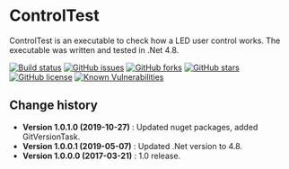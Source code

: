 ControlTest
====================================

ControlTest is an executable to check how a LED user control works.
The executable was written and tested in .Net 4.8.

[![Build status](https://ci.appveyor.com/api/projects/status/ek2uf55u4q9pcppy?svg=true)](https://ci.appveyor.com/project/SeppPenner/controltest)
[![GitHub issues](https://img.shields.io/github/issues/SeppPenner/ControlTest.svg)](https://github.com/SeppPenner/ControlTest/issues)
[![GitHub forks](https://img.shields.io/github/forks/SeppPenner/ControlTest.svg)](https://github.com/SeppPenner/ControlTest/network)
[![GitHub stars](https://img.shields.io/github/stars/SeppPenner/ControlTest.svg)](https://github.com/SeppPenner/ControlTest/stargazers)
[![GitHub license](https://img.shields.io/badge/license-AGPL-blue.svg)](https://raw.githubusercontent.com/SeppPenner/ControlTest/master/License.txt)
[![Known Vulnerabilities](https://snyk.io/test/github/SeppPenner/ControlTest/badge.svg)](https://snyk.io/test/github/SeppPenner/ControlTest)


Change history
--------------

* **Version 1.0.1.0 (2019-10-27)** : Updated nuget packages, added GitVersionTask.
* **Version 1.0.0.1 (2019-05-07)** : Updated .Net version to 4.8.
* **Version 1.0.0.0 (2017-03-21)** : 1.0 release.
